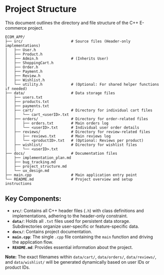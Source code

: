 # Project Structure

This document outlines the directory and file structure of the C++ E-commerce project.

```
ECOM_APP/
├── src/                      # Source files (Header-only implementations)
│   ├── User.h
│   ├── Product.h
│   ├── Admin.h               # (Inherits User)
│   ├── ShoppingCart.h
│   ├── Order.h
│   ├── Payment.h
│   ├── Review.h
│   ├── Wishlist.h
│   └── utility.h             # (Optional: For shared helper functions if needed)
├── data/                     # Data storage files
│   ├── users.txt
│   ├── products.txt
│   ├── payments.txt
│   ├── cart/                 # Directory for individual cart files
│   │   └── cart_<userID>.txt
│   ├── orders/               # Directory for order-related files
│   │   ├── orders.txt        # Main orders log
│   │   └── <userID>.txt      # Individual user order details
│   ├── reviews/              # Directory for review-related files
│   │   ├── reviews.txt       # Main reviews log
│   │   └── <productID>.txt   # (Optional: Reviews per product)
│   ├── wishlist/             # Directory for wishlist files
│   │   └── <userID>.txt
├── docs/                     # Documentation files
│   ├── implementation_plan.md
│   ├── bug_tracking.md
│   ├── project_structure.md
│   └── ux_design.md
├── main.cpp                  # Main application entry point
└── README.md                 # Project overview and setup instructions
```

## Key Components:

*   **`src/`**: Contains all C++ header files (`.h`) with class definitions and implementations, adhering to the header-only constraint.
*   **`data/`**: Holds all `.txt` files used for persistent data storage. Subdirectories organize user-specific or feature-specific data.
*   **`docs/`**: Contains project documentation.
*   **`main.cpp`**: The single `.cpp` file containing the `main` function and driving the application flow.
*   **`README.md`**: Provides essential information about the project.

**Note:** The exact filenames within `data/cart/`, `data/orders/`, `data/reviews/`, and `data/wishlist/` will be generated dynamically based on user IDs or product IDs. 